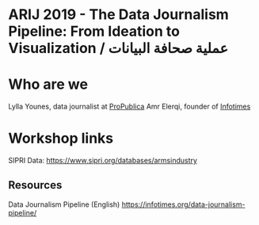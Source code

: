 # ARIJ 2019 - The Data Journalism Pipeline: From Ideation to Visualization / عملية صحافة البيانات

# Who are we
Lylla Younes, data journalist at [ProPublica](https://propublica.org)
Amr Elerqi, founder of [Infotimes](https://infotimes.org/)

# Workshop links
SIPRI Data: https://www.sipri.org/databases/armsindustry

## Resources
Data Journalism Pipeline (English) https://infotimes.org/data-journalism-pipeline/






